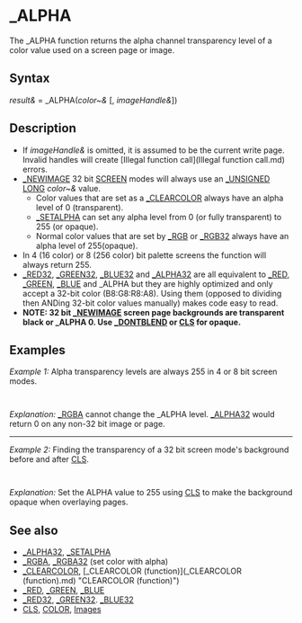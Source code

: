 # _ALPHA

The _ALPHA function returns the alpha channel transparency level of a color value used on a screen page or image.

  

## Syntax

*result&* = _ALPHA(*color~&* [, *imageHandle&*])
  

## Description

* If *imageHandle&* is omitted, it is assumed to be the current write page. Invalid handles will create [Illegal function call](Illegal function call.md) errors.
* [_NEWIMAGE](_NEWIMAGE.md) 32 bit [SCREEN](SCREEN.md) modes will always use an [_UNSIGNED](_UNSIGNED.md) [LONG](LONG.md) *color~&* value.
	+ Color values that are set as a [_CLEARCOLOR](_CLEARCOLOR.md) always have an alpha level of 0 (transparent).
	+ [_SETALPHA](_SETALPHA.md) can set any alpha level from 0 (or fully transparent) to 255 (or opaque).
	+ Normal color values that are set by [_RGB](_RGB.md) or [_RGB32](_RGB32.md) always have an alpha level of 255(opaque).
* In 4 (16 color) or 8 (256 color) bit palette screens the function will always return 255.
* [_RED32](_RED32.md), [_GREEN32](_GREEN32.md), [_BLUE32](_BLUE32.md) and [_ALPHA32](_ALPHA32.md) are all equivalent to [_RED](_RED.md), [_GREEN](_GREEN.md), [_BLUE](_BLUE.md) and _ALPHA but they are highly optimized and only accept a 32-bit color (B8:G8:R8:A8). Using them (opposed to dividing then ANDing 32-bit color values manually) makes code easy to read.
* **NOTE: 32 bit [_NEWIMAGE](_NEWIMAGE.md) screen page backgrounds are transparent black or _ALPHA 0. Use [_DONTBLEND](_DONTBLEND.md) or [CLS](CLS.md) for opaque.**

  

## Examples

*Example 1:* Alpha transparency levels are always 255 in 4 or 8 bit screen modes.

``` [SCREEN](SCREEN.md) 13  clr~& = [_RGBA](_RGBA.md)(255, 0, 255, 192) 'returns closest palette color attribute [PRINT](PRINT.md) "Color:"; clr~&  [COLOR](COLOR.md) clr~& [PRINT](PRINT.md) "Alpha:"; _ALPHA(clr~&)  [END](END.md)  
```

``` Color 36 Alpha: 255  
```

*Explanation:* [_RGBA](_RGBA.md) cannot change the _ALPHA level. [_ALPHA32](_ALPHA32.md) would return 0 on any non-32 bit image or page.

---

*Example 2:* Finding the transparency of a 32 bit screen mode's background before and after [CLS](CLS.md).

``` [SCREEN](SCREEN.md) [_NEWIMAGE](_NEWIMAGE.md)(640, 480, 32) BG& = [POINT](POINT.md)(1, 1) [PRINT](PRINT.md) "Alpha ="; _ALPHA(BG&); "Press a key to use CLS!" K$ = [INPUT$](INPUT$.md)(1) [CLS](CLS.md) BG& = [POINT](POINT.md)(1, 1) [PRINT](PRINT.md) "CLS Alpha ="; _ALPHA(BG&)  
```

``` CLS Alpha = 255    
```

*Explanation:* Set the ALPHA value to 255 using [CLS](CLS.md) to make the background opaque when overlaying pages.
  

## See also

* [_ALPHA32](_ALPHA32.md), [_SETALPHA](_SETALPHA.md)
* [_RGBA](_RGBA.md), [_RGBA32](_RGBA32.md) (set color with alpha)
* [_CLEARCOLOR](_CLEARCOLOR.md), [_CLEARCOLOR (function)](_CLEARCOLOR (function).md) "CLEARCOLOR (function)")
* [_RED](_RED.md), [_GREEN](_GREEN.md), [_BLUE](_BLUE.md)
* [_RED32](_RED32.md), [_GREEN32](_GREEN32.md). [_BLUE32](_BLUE32.md)
* [CLS](CLS.md), [COLOR](COLOR.md), [Images](Images.md)

  
